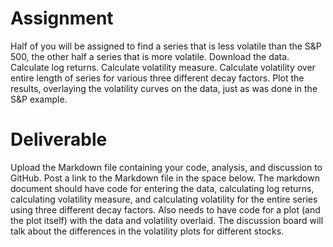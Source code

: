 # Assignment
Half of you will be assigned to find a series that is less volatile than the S&P 500, the other half a series that is more volatile.
Download the data.
Calculate log returns.
Calculate volatility measure.
Calculate volatility over entire length of series for various three different decay factors.
Plot the results, overlaying the volatility curves on the data, just as was done in the S&P example.
# Deliverable
Upload the Markdown file containing your code, analysis, and discussion to GitHub. Post a link to the Markdown file in the space below.
The markdown document should have code for entering the data, calculating log returns, calculating volatility measure, and calculating volatility for the entire series using three different decay factors.
Also needs to have code for a plot (and the plot itself) with the data and volatility overlaid.
The discussion board will talk about the differences in the volatility plots for different stocks.
